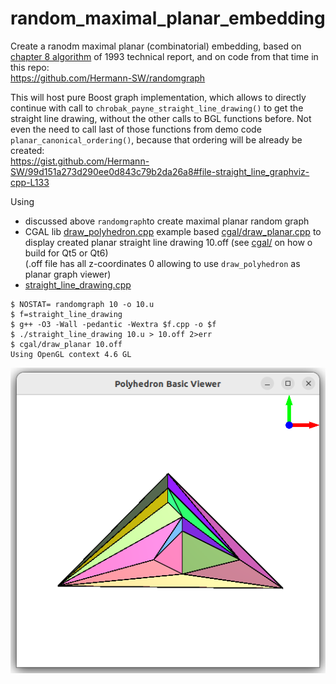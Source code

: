 # random_maximal_planar_embedding
Create a ranodm maximal planar (combinatorial) embedding, based on [chapter 8 algorithm](https://raw.githubusercontent.com/Hermann-SW/randomgraph/4bb2caf643b0016c32820349eb3ea772c53fb529/IAI-TR-93-10.ps.pdf#page=13) of 1993 technical report, and on code from that time in this repo:  
https://github.com/Hermann-SW/randomgraph

This will host pure Boost graph implementation, which allows to directly continue with call to ```chrobak_payne_straight_line_drawing()``` to get the straight line drawing, without the other calls to BGL functions before. Not even the need to call last of those functions from demo code ```planar_canonical_ordering()```, because that ordering will be already be created:  
https://gist.github.com/Hermann-SW/99d151a273d290ee0d843c79b2da26a8#file-straight_line_graphviz-cpp-L133

Using 
- discussed above ```randomgraph```to create maximal planar random graph
- CGAL lib [draw_polyhedron.cpp](https://github.com/CGAL/cgal/blob/master/Polyhedron/examples/Polyhedron/draw_polyhedron.cpp) example based [cgal/draw_planar.cpp](cgal/draw_planar.cpp) to display created planar straight line drawing 10.off (see [cgal/](cgal/) on how o build for Qt5 or Qt6)  
(.off file has all z-coordinates 0 allowing to use ```draw_polyhedron``` as planar graph viewer)
- [straight_line_drawing.cpp](straight_line_drawing.cpp)
```
$ NOSTAT= randomgraph 10 -o 10.u
$ f=straight_line_drawing
$ g++ -O3 -Wall -pedantic -Wextra $f.cpp -o $f
$ ./straight_line_drawing 10.u > 10.off 2>err
$ cgal/draw_planar 10.off 
Using OpenGL context 4.6 GL
```

![../res/demo.10.off.png](../res/demo.10.off.png)

